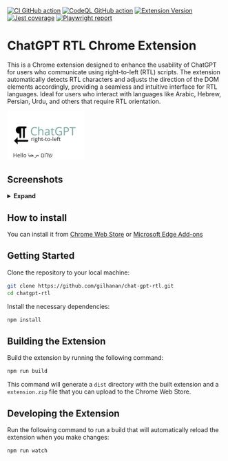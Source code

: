 [![CI GitHub action](https://github.com/gilhanan/chat-gpt-rtl/workflows/CI/badge.svg)](https://github.com/gilhanan/chat-gpt-rtl/actions/workflows/ci.yml)
[![CodeQL GitHub action](https://github.com/gilhanan/chat-gpt-rtl/workflows/CodeQL/badge.svg)](https://github.com/gilhanan/chat-gpt-rtl/actions/workflows/codeql.yml)
[![Extension Version](https://img.shields.io/badge/dynamic/json?label=Version&query=$.version&url=https://raw.githubusercontent.com/gilhanan/chat-gpt-rtl/main/public/manifest.json)](https://ghchatgptrtl.blob.core.windows.net/main/extension.zip)
[![Jest coverage](https://img.shields.io/badge/dynamic/json?label=Coverage&query=$.total.lines.pct&suffix=%&url=https://ghchatgptrtl.blob.core.windows.net/main/coverage/coverage-summary.json&color=green)](https://ghchatgptrtl.blob.core.windows.net/main/coverage/lcov-report/index.html)
[![Playwright report](https://img.shields.io/badge/E2E%20tests-passing-green)](https://ghchatgptrtl.blob.core.windows.net/main/playwright-report/index.html)

# ChatGPT RTL Chrome Extension

This is a Chrome extension designed to enhance the usability of ChatGPT for users who communicate using right-to-left (RTL) scripts. The extension automatically detects RTL characters and adjusts the direction of the DOM elements accordingly, providing a seamless and intuitive interface for RTL languages. Ideal for users who interact with languages like Arabic, Hebrew, Persian, Urdu, and others that require RTL orientation.

<img src="./documentation/tile/Tile.png" alt="drawing" width="180"/>

## Screenshots

<details>
<summary> <strong>Expand</strong> </summary>

### Arabic

<img src="./documentation/screenshots/Arabic/text/Text.png" alt="drawing" width="640"/>

### Hebrew

<img src="./documentation/screenshots/Hebrew/text/Text.png" alt="drawing" width="640"/>

</details>

## How to install

You can install it from [Chrome Web Store](https://chrome.google.com/webstore/detail/chatgpt-rtl/nabcbpmmefiigmjpopfciegmlgihkofd) or [Microsoft Edge Add-ons](https://microsoftedge.microsoft.com/addons/detail/chatgpt-rtl/nanhglhndgcjhjcbfimjfopabdakdpmb)

## Getting Started

Clone the repository to your local machine:

```bash
git clone https://github.com/gilhanan/chat-gpt-rtl.git
cd chatgpt-rtl
```

Install the necessary dependencies:

```bash
npm install
```

## Building the Extension

Build the extension by running the following command:

```bash
npm run build
```

This command will generate a `dist` directory with the built extension and a `extension.zip` file that you can upload to the Chrome Web Store.

## Developing the Extension

Run the following command to run a build that will automatically reload the extension when you make changes:

```bash
npm run watch
```
